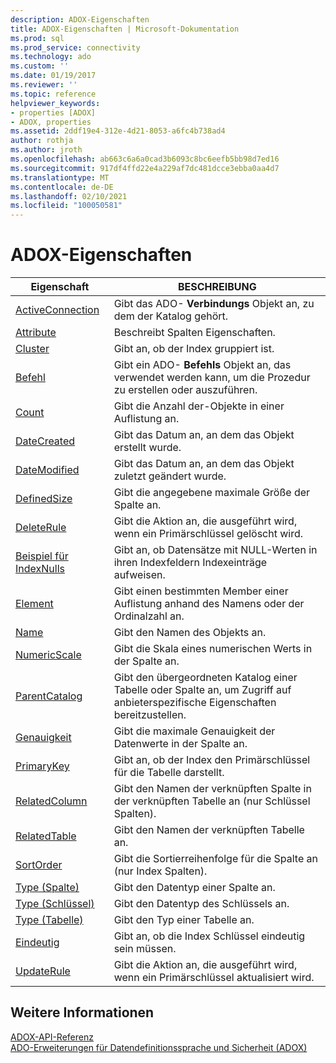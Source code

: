 ```yaml
---
description: ADOX-Eigenschaften
title: ADOX-Eigenschaften | Microsoft-Dokumentation
ms.prod: sql
ms.prod_service: connectivity
ms.technology: ado
ms.custom: ''
ms.date: 01/19/2017
ms.reviewer: ''
ms.topic: reference
helpviewer_keywords:
- properties [ADOX]
- ADOX, properties
ms.assetid: 2ddf19e4-312e-4d21-8053-a6fc4b738ad4
author: rothja
ms.author: jroth
ms.openlocfilehash: ab663c6a6a0cad3b6093c8bc6eefb5bb98d7ed16
ms.sourcegitcommit: 917df4ffd22e4a229af7dc481dcce3ebba0aa4d7
ms.translationtype: MT
ms.contentlocale: de-DE
ms.lasthandoff: 02/10/2021
ms.locfileid: "100050581"
---
```

# <a name="adox-properties"></a>ADOX-Eigenschaften

|Eigenschaft|BESCHREIBUNG|  
|-|-|  
|[ActiveConnection](./activeconnection-property-adox.md)|Gibt das ADO- **Verbindungs** Objekt an, zu dem der Katalog gehört.|  
|[Attribute](./attributes-property-adox.md)|Beschreibt Spalten Eigenschaften.|  
|[Cluster](./clustered-property-adox.md)|Gibt an, ob der Index gruppiert ist.|  
|[Befehl](./command-property-adox.md)|Gibt ein ADO- **Befehls** Objekt an, das verwendet werden kann, um die Prozedur zu erstellen oder auszuführen.|  
|[Count](../ado-api/count-property-ado.md)|Gibt die Anzahl der-Objekte in einer Auflistung an.|  
|[DateCreated](./datecreated-property-adox.md)|Gibt das Datum an, an dem das Objekt erstellt wurde.|  
|[DateModified](./datemodified-property-adox.md)|Gibt das Datum an, an dem das Objekt zuletzt geändert wurde.|  
|[DefinedSize](./definedsize-property-adox.md)|Gibt die angegebene maximale Größe der Spalte an.|  
|[DeleteRule](./deleterule-property-adox.md)|Gibt die Aktion an, die ausgeführt wird, wenn ein Primärschlüssel gelöscht wird.|  
|[Beispiel für IndexNulls](./indexnulls-property-adox.md)|Gibt an, ob Datensätze mit NULL-Werten in ihren Indexfeldern Indexeinträge aufweisen.|  
|[Element](../ado-api/item-property-ado.md)|Gibt einen bestimmten Member einer Auflistung anhand des Namens oder der Ordinalzahl an.|  
|[Name](./name-property-adox.md)|Gibt den Namen des Objekts an.|  
|[NumericScale](./numericscale-property-adox.md)|Gibt die Skala eines numerischen Werts in der Spalte an.|  
|[ParentCatalog](./parentcatalog-property-adox.md)|Gibt den übergeordneten Katalog einer Tabelle oder Spalte an, um Zugriff auf anbieterspezifische Eigenschaften bereitzustellen.|  
|[Genauigkeit](./precision-property-adox.md)|Gibt die maximale Genauigkeit der Datenwerte in der Spalte an.|  
|[PrimaryKey](./primarykey-property-adox.md)|Gibt an, ob der Index den Primärschlüssel für die Tabelle darstellt.|  
|[RelatedColumn](./relatedcolumn-property-adox.md)|Gibt den Namen der verknüpften Spalte in der verknüpften Tabelle an (nur Schlüssel Spalten).|  
|[RelatedTable](./relatedtable-property-adox.md)|Gibt den Namen der verknüpften Tabelle an.|  
|[SortOrder](./sortorder-property-adox.md)|Gibt die Sortierreihenfolge für die Spalte an (nur Index Spalten).|  
|[Type (Spalte)](./type-property-column-adox.md)|Gibt den Datentyp einer Spalte an.|  
|[Type (Schlüssel)](./type-property-key-adox.md)|Gibt den Datentyp des Schlüssels an.|  
|[Type (Tabelle)](./type-property-table-adox.md)|Gibt den Typ einer Tabelle an.|  
|[Eindeutig](./unique-property-adox.md)|Gibt an, ob die Index Schlüssel eindeutig sein müssen.|  
|[UpdateRule](./updaterule-property-adox.md)|Gibt die Aktion an, die ausgeführt wird, wenn ein Primärschlüssel aktualisiert wird.|  
  
## <a name="see-also"></a>Weitere Informationen  
 [ADOX-API-Referenz](./adox-object-model.md)   
 [ADO-Erweiterungen für Datendefinitionssprache und Sicherheit (ADOX)](../../guide/extensions/ado-extensions-for-data-definition-language-and-security-adox.md)